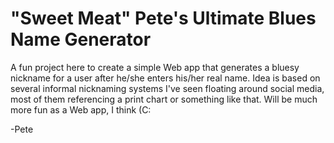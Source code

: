 "Sweet Meat" Pete's Ultimate Blues Name Generator
===========

A fun project here to create a simple Web app that generates a bluesy nickname for a user after he/she enters his/her real name. Idea is based on several informal nicknaming systems I've seen floating around social media, most of them referencing a print chart or something like that. Will be much more fun as a Web app, I think (C:

-Pete
